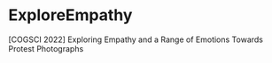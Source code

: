 # ExploreEmpathy
[COGSCI 2022] Exploring Empathy and a Range of Emotions Towards Protest Photographs

